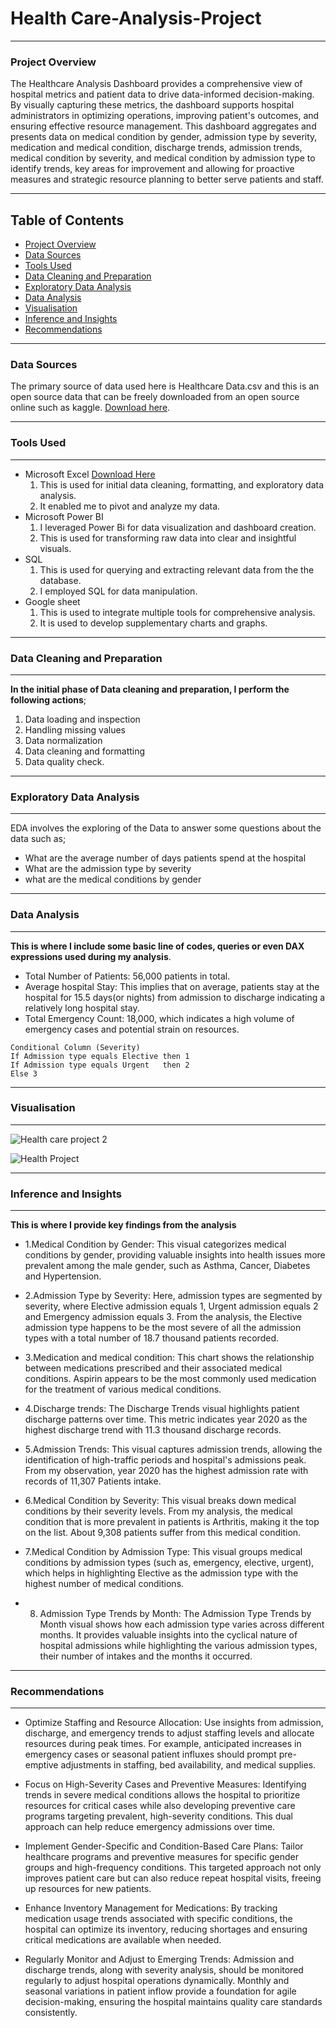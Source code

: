 # Health Care-Analysis-Project
---

### Project Overview
The Healthcare Analysis Dashboard provides a comprehensive view of hospital metrics and patient data to drive data-informed decision-making. By visually capturing these metrics, the dashboard supports hospital administrators in optimizing operations, improving patient's outcomes, and ensuring effective resource management. This dashboard aggregates and presents data on medical condition by gender, admission type by severity, medication and medical condition, discharge trends, admission trends, medical condition by severity,  and medical condition by admission type to identify trends, key areas for improvement and allowing for proactive measures and strategic resource planning to better serve patients and staff. 

---
## Table of Contents

- [Project Overview](#project-overview)
- [Data Sources](#data-sources)
- [Tools Used](#tools-used)
- [Data Cleaning and Preparation](#data-cleaning-and-preparation)
- [Exploratory Data Analysis](#exploratory-data-analysis)
- [Data Analysis](#data-analysis)
- [Visualisation](#visualisation)
- [Inference and Insights](#inference-and-insights)
- [Recommendations](#recommendations)

---
### Data Sources

The primary source of data used here is Healthcare Data.csv and this is an open source data that can be freely downloaded from an open source online such as kaggle. [Download here](http://www.kaggle.com).

---

### Tools Used
---

- Microsoft Excel [Download Here](http://www.microsoft.com)
  1. This is used for initial data cleaning, formatting, and exploratory data analysis.
  2. It enabled me to pivot and analyze my data.
- Microsoft Power BI
  1. I leveraged Power Bi for data visualization and dashboard creation.
  2. This is used for transforming raw data into clear and insightful visuals.
- SQL
  1. This is used for querying and extracting relevant data from the the database.
  2. I employed SQL for  data manipulation.
- Google sheet     
  1. This is used to integrate multiple tools for comprehensive analysis.
  2. It is used to develop supplementary charts and graphs.
     
---     
### Data Cleaning and Preparation
---

**In the initial phase of Data cleaning and preparation, I perform the following actions**;
  1. Data loading and inspection
  2. Handling missing values
  3. Data normalization
  4. Data cleaning and formatting
  5. Data quality check.
     
---
### Exploratory Data Analysis
---

EDA involves the exploring of the Data to answer some questions about the data such as;
  - What are the average number of days patients spend at the hospital
  - What are the admission type by severity 
  - what are the medical conditions by gender
    
--- 
### Data Analysis
---

**This is where I include some basic line of codes, queries or even DAX expressions used during my analysis**. 

 - Total Number of Patients: 56,000 patients in total.
 - Average hospital Stay: This implies that on average, patients stay at the hospital for 15.5 days(or nights) from admission to discharge indicating a relatively long hospital stay.
 - Total Emergency Count: 18,000, which indicates a high volume of emergency cases and potential strain on resources.
  ```DAX SYNTAX
Conditional Column (Severity)
If Admission type equals Elective then 1
If Admission type equals Urgent   then 2
Else 3
 ``` 
---
### Visualisation
---

![Health care project 2](https://github.com/user-attachments/assets/3c96f978-4984-47d5-9553-06b9dd2de34b)

![Health Project](https://github.com/user-attachments/assets/2d696328-a3a8-4803-9311-001ee6701398)

---
### Inference and Insights
---

**This is where I provide key findings from the analysis**   

- 1.Medical Condition by Gender: This visual categorizes medical conditions by gender, providing valuable insights into health issues more prevalent among the male gender, such as Asthma, Cancer, Diabetes and Hypertension. 

- 2.Admission Type by Severity: Here, admission types are segmented by severity, where Elective admission equals 1, Urgent admission equals 2 and Emergency admission equals 3. From the analysis, the Elective admission type happens to be the most severe of all the admission types with a total number of 18.7 thousand patients recorded.

- 3.Medication and medical condition:
This chart shows the relationship between medications prescribed and their associated medical conditions. Aspirin appears to be the most commonly used medication for the treatment of various medical conditions.

- 4.Discharge trends:
The Discharge Trends visual highlights patient discharge patterns over time. This metric indicates year 2020 as the highest discharge trend with 11.3 thousand discharge records.

- 5.Admission Trends:
This visual captures admission trends, allowing the identification of high-traffic periods and hospital's admissions peak. From my observation, year 2020 has the highest admission rate with records of 11,307 Patients intake.

- 6.Medical Condition by Severity:
This visual breaks down medical conditions by their severity levels. From my analysis, the medical condition that is more prevalent in patients is Arthritis, making it the top on the list. About 9,308 patients suffer from this medical condition.

- 7.Medical Condition by Admission Type:
This visual groups medical conditions by admission types (such as, emergency, elective, urgent), which helps in highlighting Elective as the admission type with the highest number of medical conditions. 

- 8. Admission Type Trends by Month:
The Admission Type Trends by Month visual shows how each admission type varies across different months. It provides valuable insights into the cyclical nature of hospital admissions while highlighting the various admission types, their number of intakes and the months it occurred.

---
### Recommendations
---

- Optimize Staffing and Resource Allocation: Use insights from admission, discharge, and emergency trends to adjust staffing levels and allocate resources during peak times. For example, anticipated increases in emergency cases or seasonal patient influxes should prompt pre-emptive adjustments in staffing, bed availability, and medical supplies.

- Focus on High-Severity Cases and Preventive Measures: Identifying trends in severe medical conditions allows the hospital to prioritize resources for critical cases while also developing preventive care programs targeting prevalent, high-severity conditions. This dual approach can help reduce emergency admissions over time.

- Implement Gender-Specific and Condition-Based Care Plans: Tailor healthcare programs and preventive measures for specific gender groups and high-frequency conditions. This targeted approach not only improves patient care but can also reduce repeat hospital visits, freeing up resources for new patients.

- Enhance Inventory Management for Medications: By tracking medication usage trends associated with specific conditions, the hospital can optimize its inventory, reducing shortages and ensuring critical medications are available when needed.

- Regularly Monitor and Adjust to Emerging Trends: Admission and discharge trends, along with severity analysis, should be monitored regularly to adjust hospital operations dynamically. Monthly and seasonal variations in patient inflow provide a foundation for agile decision-making, ensuring the hospital maintains quality care standards consistently.





